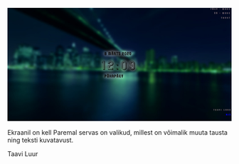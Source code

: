 ![](img/gitPc.jpg)

Ekraanil on kell
Paremal servas on valikud, millest on võimalik muuta tausta ning teksti kuvatavust.

Taavi Luur
